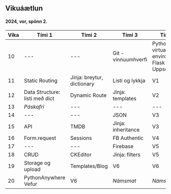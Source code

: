 ## Vikuáætlun

#### 2024, vor, spönn 2. 

| Vika | Tími 1  | Tími 2 | Tími 3 | Tími 4 | 
| --- | --- | --- | --- | --- | 
| 10 | --- | --- |  Git - vinnuumhverfi | Python - virtual environment, Flask Uppsetning |
| 11 | Static Routing | Jinja: breytur, dictionary | Listi og lykkja | V1 |
| 12 | Data Structure: listi með dict | Dynamic Route  | Jinja: templates | V2 |
| 13 | _Páskafrí_ | --- | --- | --- |
| 14 | --- | --- | JSON |  V3 |
| 15 |  API | TMDB | Jinja: inheritance  | V3 |
| 16 | Form.request | Sessions | FB Authentic |  V4 |
| 17 | --- | ---| Firebase | V5 |
| 18 | CRUD | CKEditor | Jinja: filters | V5 |
| 19 | Storage og upload | Templates/Blog | V6 | V6 | 
| 20 | PythonAnywhere Vefur | V6 | _Námsmat_ | _Námsmat_ |
